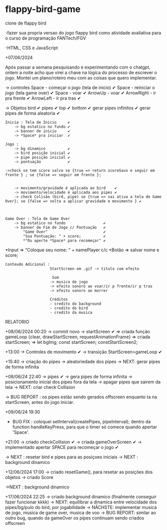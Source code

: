 # flappy-bird-game

clone de flappy bird

-fazer sua propria versao do jogo flappy bird como atividade avaliativa para o curso de programação FANTech/FGV

-HTML, CSS e JavaScript



+07/06/2024

Após passar a semana pesquisando e experimentando com o chatgpt, ontem a noite acho que virei a chave na lógica do processo de escrever o jogo.
Montei um plano/roteiro meu com as coisas que quero implementar.

-> controles
    Space - começar o jogo (tela de inicio)     ✔
    Space - reiniciar o jogo (tela game over)   ✔
    Space - voar                                ✔
    ArrowUp - voar                              ✔
    ArrowRight - ir pra frente                  ✔
    ArrowLeft - ir pra tras                     ✔

-> Objetos 
    bird                               ✔
    pipes                              ✔
        top                            ✔
        bottom                         ✔
        gerar pipes infinitos          ✔
        gerar pipes de forma aleatoria ✔

    Inicia : Tela de Inicio     ✔
        -> bg estatico no fundo ✔
        -> banner de inicio     ✔
        -> *Space* pra iniciar  ✔

    Jogo : 
        -> bg dinamico          ✔
        -> bird posição inicial ✔
        -> pipe posição inicial ✔
        -> pontuação            ✔

    ->check se tem score salvo se {true => return scoreSavo e seguir em frente } ; se {false => seguir em frente };
        

        -> movimento/gravidade é aplicada ao bird    ✔
        -> movimento/velocidade é aplicada aos pipes ✔
        -> check Colisão (bird, pipe) se {true => vai ativa a tela de Game Over}; se {false => volta a aplicar gravidade e movimento } ✔

        

    Game Over : Tela de Game Over 
        -> bg estatico no fundo                 ✔
        -> banner de Fim de Jogo c/ Pontuação   ✔
            "Game Over"                         ✔
            "Sua Pontuação: " + score;          ✔
            *"Ou aperte *Space* para recomeçar" ✔
*Input => "Coloque seu nome: " + namePlayer c/c *Botão => salvar nome e score;

    Conteudo Adicional :
                        StartScreen em .gif -> titulo com efeito

                         Som
                        -> musica de jogo
                        -> efeito sonoro ao voar/ir p frente/ir p tras
                        -> efeito sonoro ao morrer
                        
                        Créditos
                        - credito do background
                        - credito do bird
                        - credito da musica     




RELATORIO

 +08/06/2024 00:20
 -> commit novo
 -> startScreen ✔
    => criada função gameLoop {clear, drawStartScreen, requestAnimationFrame}
    => criada startScreen;
    => let bgImg; const startScreen; constStartScreen2;

+13:00
-> Controles de movimento ✔
-> transição StartScreen>gameLoop ✔

+15:40
-> criação do pipes
-> aleatoriedade dos pipes
-> NEXT: gerar pipes de forma infinita


+08/06/24 22:40
-> pipes ✔
-> gera pipes de forma infinita
-> posicionamento inicial dos pipes fora da tela
-> apagar pipes que sairem da tela
-> NEXT: criar check Collision

-> BUG REPORT : os pipes estão sendo gerados offscreen enquanto ta na startScreen, antes do jogo iniciar.


+09/06/24 19:30
- BUG FIX : coloquei  setInterval(createPipes, pipeInterval);  dentro da function handleKeyPress, para que o timer só comece quando apertar 'Space'.

+21:00
-> criado checkCollision ✔
-> criada gameOverScreen ✔
-> implementado apertar SPACE para recomeçar o jogo ✔

-> NEXT : resetar bird e pipes para as posiçoes iniciais
-> NEXT : background dinamico


+12/06/2024 17:00
-> criado resetGame(), para resetar as posições dos objetos
-> criado Score

->NEXT : background dinamico

+17/06/2024 22:25
-> criado background dinamico (finalmente conseguir fazer funcionar kkkk)
-> NEXT: equilibrar a dinamica entre velocidade dos pipes/bg/pulo do bird, por jogabilidade
-> NÄCHSTE: implementar musica de jogo, musica de game over, musica de voo 
-> BUG REPORT: similar ao outro bug, quando da gameOver os pipes continuam sendo criados offscreen